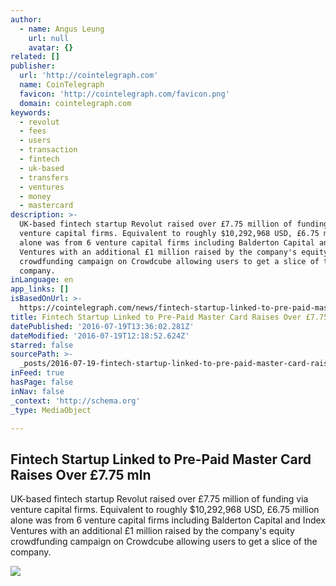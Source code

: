 ```yaml
---
author:
  - name: Angus Leung
    url: null
    avatar: {}
related: []
publisher:
  url: 'http://cointelegraph.com'
  name: CoinTelegraph
  favicon: 'http://cointelegraph.com/favicon.png'
  domain: cointelegraph.com
keywords:
  - revolut
  - fees
  - users
  - transaction
  - fintech
  - uk-based
  - transfers
  - ventures
  - money
  - mastercard
description: >-
  UK-based fintech startup Revolut raised over £7.75 million of funding via
  venture capital firms. Equivalent to roughly $10,292,968 USD, £6.75 million
  alone was from 6 venture capital firms including Balderton Capital and Index
  Ventures with an additional £1 million raised by the company's equity
  crowdfunding campaign on Crowdcube allowing users to get a slice of the
  company.
inLanguage: en
app_links: []
isBasedOnUrl: >-
  https://cointelegraph.com/news/fintech-startup-linked-to-pre-paid-master-card-raises-over-%C2%A3775-mln
title: Fintech Startup Linked to Pre-Paid Master Card Raises Over £7.75 mln
datePublished: '2016-07-19T13:36:02.281Z'
dateModified: '2016-07-19T12:18:52.624Z'
starred: false
sourcePath: >-
  _posts/2016-07-19-fintech-startup-linked-to-pre-paid-master-card-raises-over-pound.md
inFeed: true
hasPage: false
inNav: false
_context: 'http://schema.org'
_type: MediaObject

---
```

<article style=""><h1>Fintech Startup Linked to Pre-Paid Master Card Raises Over £7.75 mln</h1><p>UK-based fintech startup Revolut raised over £7.75 million of funding via venture capital firms. Equivalent to roughly $10,292,968 USD, £6.75 million alone was from 6 venture capital firms including Balderton Capital and Index Ventures with an additional £1 million raised by the company's equity crowdfunding campaign on Crowdcube allowing users to get a slice of the company.</p><img src="https://cointelegraph.com/images/725_aHR0cDovL2NvaW50ZWxlZ3JhcGguY29tL3N0b3JhZ2UvdXBsb2Fkcy92aWV3LzcwMDcxOWI4M2UxOGY1YzMyMDYwMWUwODJhZmI5YWEyLmpwZw==.jpg" /></article>